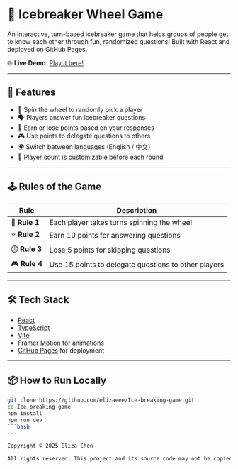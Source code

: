 # 🎉 Icebreaker Wheel Game

An interactive, turn-based icebreaker game that helps groups of people get to know each other through fun, randomized questions! Built with React and deployed on GitHub Pages.

🌐 **Live Demo**: [Play it here!](https://elizaeee.github.io/Ice-breaking-game/)

---

## 🚀 Features

- 🎡 Spin the wheel to randomly pick a player
- 🗣️ Players answer fun icebreaker questions
- 💬 Earn or lose points based on your responses
- 🎮 Use points to delegate questions to others
- 🌍 Switch between languages (English / 中文)
- 👥 Player count is customizable before each round

---

## 🕹️ Rules of the Game

| Rule | Description |
|------|-------------|
| 🎯 **Rule 1** | Each player takes turns spinning the wheel |
| ⭐ **Rule 2** | Earn 10 points for answering questions |
| ⏱️ **Rule 3** | Lose 5 points for skipping questions |
| 🎮 **Rule 4** | Use 15 points to delegate questions to other players |


---

## 🛠 Tech Stack

- [React](https://reactjs.org/)
- [TypeScript](https://www.typescriptlang.org/)
- [Vite](https://vitejs.dev/)
- [Framer Motion](https://www.framer.com/motion/) for animations
- [GitHub Pages](https://pages.github.com/) for deployment

---

## 📦 How to Run Locally

```bash
git clone https://github.com/elizaeee/Ice-breaking-game.git
cd Ice-breaking-game
npm install
npm run dev
```bash
---

Copyright © 2025 Eliza Chen

All rights reserved. This project and its source code may not be copied, modified, or distributed without explicit permission.
